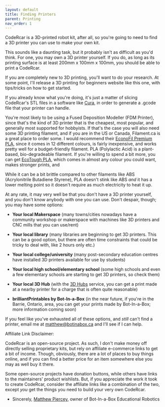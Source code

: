 ```yaml
---
layout: default
title: Finding Printers
parent: Printing
nav_order: 1
---
```


CodeRcar is a 3D-printed robot kit, after all, so you're going to need to find a 3D printer you can use to make your own kit.

This sounds like a daunting task, but it probably isn't as difficult as you'd think. For one, you may own a 3D printer yourself. If you do, as long as its printing surface is at least 200mm x 100mm x 100mm, you should be able to print a CodeRcar.

If you are completely new to 3D printing, you'll want to do your research. At some point, I'll release a 3D printing for beginners website like this one, with tips/tricks on how to get started.

If you already know what you're doing, it's just a matter of slicing CodeRcar's STL files in a software like [Cura](https://ultimaker.com/en/products/ultimaker-cura-software), in order to generate a .gcode file that your printer can handle.

You're most likely to be using a Fused Deposition Modeller (FDM Printer), since that's the kind of 3D printer that is the cheapest, most popular, and generally most supported for hobbyists. If that's the case you will also need some 3D printing filament, and if you are in the US or Canada, Filament.ca is a great place to order some. I would recommend their [EconoFil Premium PLA](http://bit.ly/2Y3Miib), since it comes in 12 different colours, is fairly inexpensive, and works pretty well for a budget-friendly filament. PLA (Polylactic Acid) is a plant-based, bio-degradeable filament. If you're willing to spend a bit more, you can get [EcoTough PLA](http://bit.ly/2XYvWXR), which comes in almost any colour you could want, makes stronger prints, and

While it can be a bit brittle compared to other filaments like ABS (Acrylonitrile Butadiene Styrene), PLA doesn't stink like ABS *and* it has a lower melting point so it doesn't require as much electricity to heat it up.

At any rate, it may very well be that you don't have a 3D printer yourself, and you don't know anybody with one you can use. Don't despair, though; you may have some options:

- **Your local Makerspace** (many towns/cities nowadays have a community workshop or makerspace with machines like 3D printers and CNC mills that you can use/rent)

- **Your local library** (many libraries are beginning to get 3D printers. This can be a good option, but there are often time constraints that could be tricky to deal with, like 2 hours only etc.)

- **Your local college/university** (many post-secondary education centres have installed 3D printers available for use by students)

- **Your local high school/elementary school** (some high schools and even a few elementary schools are starting to get 3D printers, so check them)

- **Your local 3D Hub** (with the [3D Hubs](https://www.3dhubs.com/) service, you can get a print made at a nearby printer for a charge that is often quite reasonable)

- **brilliantPrintables by Bot-In-a-Box** (in the near future, if you're in the Barrie, Ontario, area, you can get your prints made by Bot-In-a-Box; more information coming soon)

If you feel like you've exhausted all of these options, and *still* can't find a printer, email me at [matthew@botinabox.ca](mailto:matthew@botinabox.ca) and I'll see if I can help.

Affiliate Link Disclaimer:

CodeRcar is an open-source project. As such, I don't make money off directly selling proprietary kits, but rely on affiliate e-commerce links to get a bit of income.
Though, obviously, there are a lot of places to buy things online, and if you can find a better price for an item somewhere else you may as well buy it there.


Some open-source projects have donation buttons, while others have links to the maintainers' product wishlists.
But, if you appreciate the work it took to create CodeRcar, consider the affiliate links like a combination of the two, except *you* get the things you need to build your very own CodeRcar.
 - Sincerely, [Matthew Piercey](https://facebook.com/mtpiercey), owner of Bot-In-a-Box Educational Robotics
